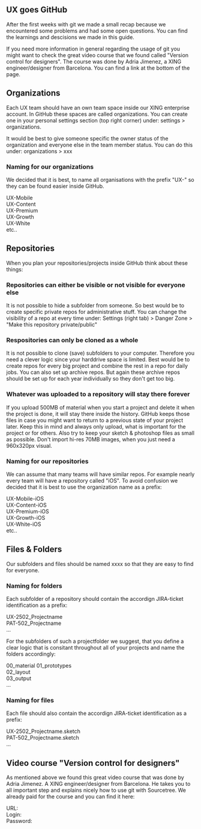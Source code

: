 
## UX goes GitHub 

After the first weeks with git we made a small recap because we encountered some problems and had some open questions. You can find the learnings and descisions we made in this guide. 

If you need more information in general regarding the usage of git you might want to check the great video course that we found called "Version control for designers". The course was done by Adria Jimenez, a XING engineer/designer from Barcelona. You can find a link at the bottom of the page.

## Organizations

Each UX team should have an own team space inside our XING enterprise account. In GitHub these spaces are called organizations. You can create one in your personal settings section (top right corner) under: settings > organizations.  

It would be best to give someone specific the owner status of the organization and everyone else in the team member status. You can do this under: organizations > xxx

### Naming for our organizations

We decided that it is best, to name all organisations with the prefix "UX-" so they can be found easier inside GitHub.

UX-Mobile  
UX-Content  
UX-Premium  
UX-Growth  
UX-White  
etc..  

## Repositories

When you plan your repositories/projects inside GitHub think about these things: 

### Repositories can either be visible or not visible for everyone else  
It is not possible to hide a subfolder from someone. So best would be to create specific private repos for administrative stuff. You can change the visibility of a repo at every time under: Settings (right tab) > Danger Zone > "Make this repository private/public"

### Respositories can only be cloned as a whole  
It is not possible to clone (save) subfolders to your computer. Therefore you need a clever logic since your harddrive space is limited. Best would be to create repos for every big project and combine the rest in a repo for daily jobs. You can also set up archive repos. But again these archive repos should be set up for each year individually so they don't get too big.  

### Whatever was uploaded to a repository will stay there forever  
If you upload 500MB of material when you start a project and delete it when the project is done, it will stay there inside the history. GitHub keeps those files in case you might want to return to a previous state of your project later. Keep this in mind and always only upload, what is important for the project or for others. Also try to keep your sketch & photoshop files as small as possible. Don't import hi-res 70MB images, when you just need a 960x320px visual.  

### Naming for our repositories
We can assume that many teams will have similar repos. For example nearly every team will have a repository called "iOS". To avoid confusion we decided that it is best to use the organization name as a prefix:  

UX-Mobile-iOS  
UX-Content-iOS  
UX-Premium-iOS  
UX-Growth-iOS  
UX-White-iOS  
etc..  

## Files & Folders

Our subfolders and files should be named xxxx so that they are easy to find for everyone.

### Naming for folders
Each subfolder of a repository should contain the accordign JIRA-ticket identification as a prefix:  

UX-2502_Projectname  
PAT-502_Projectname  
... 

For the subfolders of such a projectfolder we suggest, that you define a clear logic that is consitant throughout all of your projects and name the folders accordingly:  

00_material 
01_prototypes  
02_layout  
03_output  
...

### Naming for files
Each file should also contain the accordign JIRA-ticket identification as a prefix:  

UX-2502_Projectname.sketch  
PAT-502_Projectname.sketch  
... 


## Video course "Version control for designers"
As mentioned above we found this great video course that was done by Adria Jimenez. A XING engineer/designer from Barcelona. He takes you to all important step and explains nicely how to use git with Sourcetree. We already paid for the course and you can find it here:

URL:  
Login:  
Password:  










